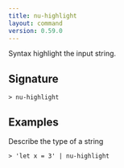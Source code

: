 ```yaml
---
title: nu-highlight
layout: command
version: 0.59.0
---
```


Syntax highlight the input string.

## Signature

```> nu-highlight ```

## Examples

Describe the type of a string
```shell
> 'let x = 3' | nu-highlight
```

